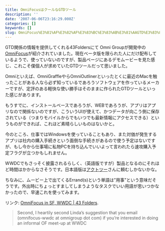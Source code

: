 ```yaml
---
title: OmniFocusはクールなGTDツール
description: ''
date: '2007-06-06T23:16:29.000Z'
categories: []
keywords: []
slug: OmniFocus%E3%81%AF%E3%82%AF%E3%83%BC%E3%83%AB%E3%81%AAGTD%E3%83%84%E3%83%BC%E3%83%AB
---
```

GTD関係の情報を提供してくれる43Foldersにて Omni Groupが開発中の[OmniFocus](http://www.omnigroup.com/applications/omnifocus/)が紹介されていました。現在ベータ版を限られた人にだけ配布しているようで、使っていないのですが、製品ページにあるデモムービーを見た感じ、これこそ僕個人が求めていたGTDツールだって思いました。

Omniといえば、OmniGraffleやらOmniOutlinerといったとくに最近のMacを触ったことがある人なら必ず知っているであろうソフトウェアを作っているメーカーですが、定評のある軽快な使い勝手はそのままに作られたGTDツールといった感じがあります。

もうすでに、インストールベースであろうが、WEBであろうが、アプリはアプリなので関係ないのですが、こういうUIが使えて、かつデータが向こう側に保存されている（つまりモバイルからでもいつでも最新情報にアクセスできる）というものができれば、これほど素晴らしいものはないかと。

今のところ、仕事ではWindowsを使っていることもあり、また対価が発生するアプリは社内の購入手続きという面倒な手続きがあるので使う予定はないですが、もし今から仕事場に私物PCを持ち込んでいいよって言われたら速攻購入予定フラグが立つかもしれません。

WWDCでもさっそく披露されるらしく、（英語版ですが）製品となるのにそれほど時間はかからなさそうです。日本語版は[アクトツー](http://www.act2.com/)さんに頼むしかないかな。

ちなみに、ムービー上で出てくるErrand(s)という単語は”用事”という意味だそうです。外出時にちょっとすましてしまうようなタスクでいい用語が思いつかなかったので、早速これを使ってみます。

リンク: [OmniFocus in SF, WWDC | 43 Folders](http://www.43folders.com/2007/06/06/omnifocus-wwdc-bribe/ "OmniFocus in SF, WWDC | 43 Folders").

> Second, I heartily second Linda’s suggestion that you email (omnifocus-wwdc at omnigroup dot com) if you’re interested in doing an informal OF meet-up at WWDC